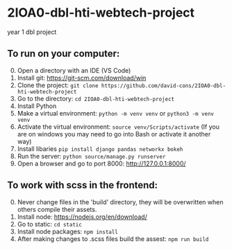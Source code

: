 # 2IOA0-dbl-hti-webtech-project
year 1 dbl project

## To run on your computer:
0. Open a directory with an IDE (VS Code)
1. Install git: https://git-scm.com/download/win
2. Clone the project: `git clone https://github.com/david-cons/2IOA0-dbl-hti-webtech-project`
3. Go to the directory: `cd 2IOA0-dbl-hti-webtech-project`
4. Install Python
5. Make a virtual environment: `python -m venv venv` or `python3 -m venv venv`
6. Activate the virtual environment: `source venv/Scripts/activate` (If you are on windows you may need to go into Bash or activate it another way)
5. Install libaries `pip install django pandas networkx bokeh`
6. Run the server: `python source/manage.py runserver`
7. Open a browser and go to port 8000: http://127.0.0.1:8000/

## To work with scss in the frontend:
0. Never change files in the 'build' directory, they will be overwritten when others compile their assets.
1. Install node: https://nodejs.org/en/download/
2. Go to static: `cd static`
3. Install node packages: `npm install`
4. After making changes to .scss files build the assest: `npm run build`

